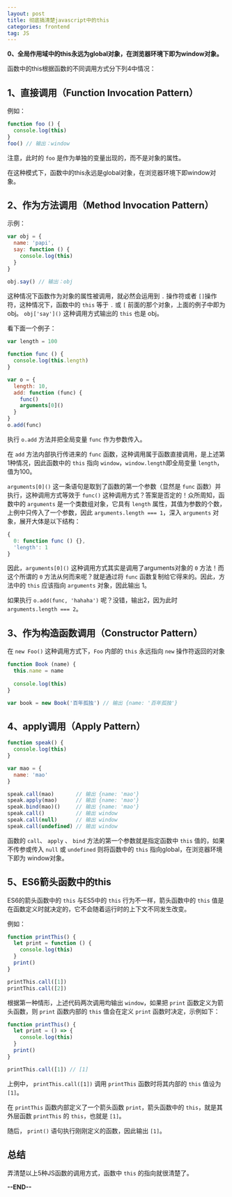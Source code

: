 ```yaml
---
layout: post
title: 彻底搞清楚javascript中的this
categories: frontend
tag: JS
---
```


**0、全局作用域中的this永远为global对象，在浏览器环境下即为window对象。**

函数中的this根据函数的不同调用方式分下列4中情况：

## 1、直接调用（Function Invocation Pattern）

例如：

```javascript
function foo () {
  console.log(this)
}
foo() // 输出：window

```

注意，此时的 `foo` 是作为单独的变量出现的，而不是对象的属性。

在这种模式下，函数中的this永远是global对象，在浏览器环境下即window对象。

## 2、作为方法调用（Method Invocation Pattern）

示例：

```javascript
var obj = {
  name: 'papi',
  say: function () {
    console.log(this)
  }
}

obj.say() // 输出：obj
```

这种情况下函数作为对象的属性被调用，就必然会运用到 `.` 操作符或者 `[]`操作符，这种情况下，函数中的 `this` 等于 `.` 或 `[` 前面的那个对象，上面的例子中即为obj。 `obj['say']()` 这种调用方式输出的 `this` 也是 obj。

看下面一个例子：

```javascript
var length = 100
    
function func () {
  console.log(this.length)
}

var o = {
  length: 10,
  add: function (func) {
    func()
    arguments[0]()
  }
}
o.add(func)
```

执行 `o.add` 方法并把全局变量 `func` 作为参数传入。

在 `add` 方法内部执行传进来的 `func` 函数，这种调用属于函数直接调用，是上述第1种情况，因此函数中的 `this` 指向 `window`，`window.length`即全局变量 `length`，值为100。

`arguments[0]()` 这一条语句是取到了函数的第一个参数（显然是 `func` 函数）并执行，这种调用方式等效于 `func()` 这种调用方式？答案是否定的！众所周知，函数中的 `arguments` 是一个类数组对象，它具有 `length` 属性，其值为参数的个数，上例中只传入了一个参数，因此 `arguments.length === 1`，深入 `arguments` 对象，展开大体是以下结构：

```javascript
{
  0: function func () {},
  'length': 1
}
```

因此，`arguments[0]()` 这种调用方式其实是调用了arguments对象的 `0` 方法！而这个所谓的 `0` 方法从何而来呢？就是通过将 `func` 函数复制给它得来的。因此，方法中的 `this` 应该指向 `arguments` 对象，因此输出 1。

如果执行 `o.add(func, 'hahaha')` 呢？没错，输出2，因为此时 `arguments.length === 2`。

## 3、作为构造函数调用（Constructor Pattern）

在 `new Foo()` 这种调用方式下，`Foo` 内部的 `this` 永远指向 `new` 操作符返回的对象

```javascript
function Book (name) {
  this.name = name
  
  console.log(this)
}

var book = new Book('百年孤独') // 输出 {name: '百年孤独'}
```

## 4、apply调用（Apply Pattern）

```javascript
function speak() {
  console.log(this)
}

var mao = {
  name: 'mao'
}

speak.call(mao)       // 输出 {name: 'mao'}
speak.apply(mao)      // 输出 {name: 'mao'}
speak.bind(mao)()     // 输出 {name: 'mao'}
speak.call()          // 输出 window
speak.call(null)      // 输出 window
speak.call(undefined) // 输出 window
```

函数的 `call`、 `apply` 、 `bind` 方法的第一个参数就是指定函数中 `this` 值的，如果不传参或传入 `null` 或 `undefined` 则将函数中的 `this` 指向global，在浏览器环境下即为 window对象。

## 5、ES6箭头函数中的this

ES6的箭头函数中的 `this` 与ES5中的 `this` 行为不一样，箭头函数中的 `this` 值是在函数定义时就决定的，它不会随着运行时的上下文不同发生改变。

例如：

```javascript
function printThis() {
  let print = function () {
    console.log(this)
  }
  print()
}

printThis.call([1])
printThis.call([2])

```
根据第一种情形，上述代码两次调用均输出 `window`，如果把 `print` 函数定义为箭头函数，则 `print` 函数内部的 `this` 值会在定义 `print` 函数时决定，示例如下：

```javascript
function printThis() {
  let print = () => {
    console.log(this)
  }
  print()
}

printThis.call([1]) // [1]

```

上例中， `printThis.call([1])` 调用 `printThis` 函数时将其内部的 `this` 值设为 `[1]`。

在 `printThis` 函数内部定义了一个箭头函数 `print`，箭头函数中的 `this`，就是其外层函数 `printThis` 的 `this`，也就是 `[1]`。

随后， `print()` 语句执行刚刚定义的函数，因此输出 `[1]`。

## 总结

弄清楚以上5种JS函数的调用方式，函数中 `this` 的指向就很清楚了。

**--END--**